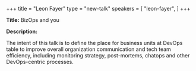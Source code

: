 +++
title = "Leon Fayer"
type = "new-talk"
speakers = [
        "leon-fayer",
]
+++
<div class="span-15  ">
  <div class="span-15  last ">
  <p><strong>Title:</strong>
  BizOps and you
  </p>

  <p><strong>Description:</strong></p>

  <p>
  The intent of this talk is to define the place for business units at DevOps table to improve overall organization communication and tech team efficiency, including monitoring strategy, post-mortems, chatops and other DevOps-centric processes.
  </p>
  </div>
</div>